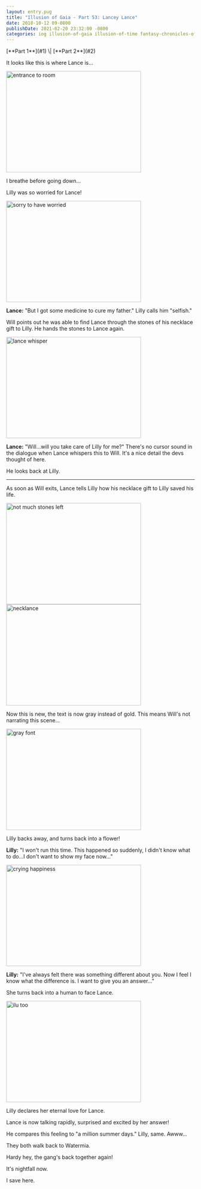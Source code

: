 ```yaml
---
layout: entry.pug
title: "Illusion of Gaia - Part 53: Lancey Lance"
date: 2018-10-12 09-0800
publishDate: 2021-02-20 23:32:00 -0800
categories: iog illusion-of-gaia illusion-of-time fantasy-chronicles-of-gaia gaia-gensoki quintet-enix playthroughs
---
```


<p class="entry-partination" markdown="1">[**Part 1**](#1) \| [**Part 2**](#2)</p>

<a name="1"></a>

It looks like this is where Lance is...

<img src="https://i.imgur.com/VBlnUuH.png" alt="entrance to room" width="360" height="270" id="liveblog" />

I breathe before going down...

Lilly was so worried for Lance!

<img src="https://i.imgur.com/E9qJBQX.png" alt="sorry to have worried" width="360" height="270" id="liveblog" />

**Lance:** "But I got some medicine to cure my father." Lilly calls him "selfish."

Will points out he was able to find Lance through the stones of his necklace gift to Lilly. He hands the stones to Lance again.

<img src="https://i.imgur.com/IkAJNbm.png" alt="lance whisper" width="360" height="270" id="liveblog" />

**Lance:** "Will...will you take care of Lilly for me?" There's no cursor sound in the dialogue when Lance whispers this to Will. It's a nice detail the devs thought of here.

He looks back at Lilly.

<a name="2"></a>

---

As soon as Will exits, Lance tells Lilly how his necklace gift to Lilly saved his life.

<img src="https://i.imgur.com/8QZbKPX.png" alt="not much stones left" width="360" height="270" id="liveblog" />

<img src="https://i.imgur.com/uQuoVzm.png" alt="necklance" width="360" height="270" id="liveblog" />

Now this is new, the text is now gray instead of gold. This means Will's not narrating this scene...

<img src="https://i.imgur.com/4YMtjsV.png" alt="gray font" width="360" height="270" id="liveblog" />

Lilly backs away, and turns back into a flower!

**Lilly:** "I won't run this time. This happened so suddenly, I didn't know what to do...I don't want to show my face now..."

<img src="https://i.imgur.com/jFkTM2C.png" alt="crying happiness" width="360" height="270" id="liveblog" />

**Lilly:** "I've always felt there was something different about you. Now I feel I know what the difference is. I want to give you an answer..."

She turns back into a human to face Lance.

<img src="https://i.imgur.com/9qH5HdG.png" alt="ilu too" width="360" height="270" id="liveblog" />

Lilly declares her eternal love for Lance.

Lance is now talking rapidly, surprised and excited by her answer!

He compares this feeling to "a million summer days." Lilly, same. Awww...

They both walk back to Watermia.

Hardy hey, the gang's back together again!

It's nightfall now.

I save here.